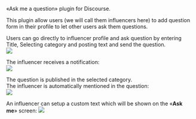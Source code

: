 «Ask me a question» plugin for Discourse.

This plugin allow users (we will call them influencers here) to add question form in their profile to let other users ask them questions.   

Users can go directly to influencer profile and ask question by entering Title, Selecting category and posting text and send the question.   
![](https://discourse.pro/uploads/default/original/1X/11688b48367257d51cdb63d46437e4bab8074091.png)

The influencer receives a notification:  
![](https://discourse.pro/uploads/default/original/1X/3f122b582f993fa1bf3d9430a18b07fd67263b11.png)

The question is published in the selected category.  
The influencer is automatically mentioned in the question:  
![](https://discourse.pro/uploads/default/original/1X/913188f74eff56086de564834b914faca522ecbc.png)

An influencer can setup a custom text which will be shown on the «**Ask me**» screen:
![](https://discourse.pro/uploads/default/original/1X/90704e80892a9eb1622d342b9d4b11341cf5ef9d.png)
